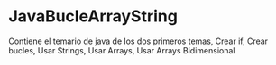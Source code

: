 # JavaBucleArrayString
Contiene el temario de java de los dos primeros temas, Crear if, Crear bucles, Usar Strings, Usar Arrays, Usar Arrays Bidimensional
